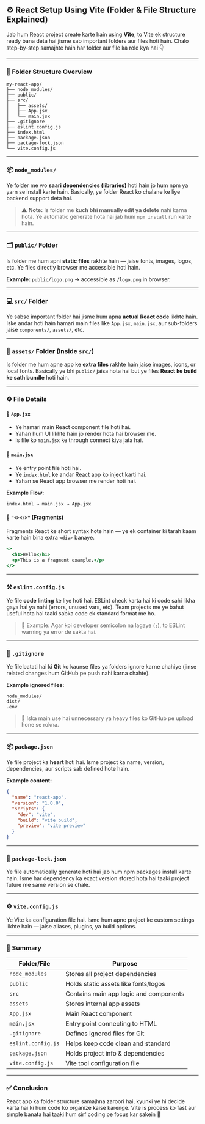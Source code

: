 ## ⚙️ React Setup Using Vite (Folder & File Structure Explained)

Jab hum React project create karte hain using **Vite**, to Vite ek structure ready bana deta hai jisme sab important folders aur files hoti hain.
Chalo step-by-step samajhte hain har folder aur file ka role kya hai 👇

---

### 📁 Folder Structure Overview

```
my-react-app/
├── node_modules/
├── public/
├── src/
│   ├── assets/
│   ├── App.jsx
│   └── main.jsx
├── .gitignore
├── eslint.config.js
├── index.html
├── package.json
├── package-lock.json
└── vite.config.js
```

---

### 📦 `node_modules/`

Ye folder me wo **saari dependencies (libraries)** hoti hain jo hum npm ya yarn se install karte hain.
Basically, ye folder React ko chalane ke liye backend support deta hai.

> ⚠️ **Note:**
> Is folder me **kuch bhi manually edit ya delete** nahi karna hota.
> Ye automatic generate hota hai jab hum `npm install` run karte hain.

---

### 🗂️ `public/` Folder

Is folder me hum apni **static files** rakhte hain — jaise fonts, images, logos, etc.
Ye files directly browser me accessible hoti hain.

**Example:**
`public/logo.png` → accessible as `/logo.png` in browser.

---

### 💻 `src/` Folder

Ye sabse important folder hai jisme hum apna **actual React code** likhte hain.
Iske andar hoti hain hamari main files like `App.jsx`, `main.jsx`, aur sub-folders jaise `components/`, `assets/`, etc.

---

### 🧩 `assets/` Folder (Inside `src/`)

Is folder me hum apne app ke **extra files** rakhte hain jaise images, icons, or local fonts.
Basically ye bhi `public/` jaisa hota hai but ye files **React ke build ke sath bundle** hoti hain.

---

### ⚙️ File Details

#### 🧠 `App.jsx`

* Ye hamari main React component file hoti hai.
* Yahan hum UI likhte hain jo render hota hai browser me.
* Is file ko `main.jsx` ke through connect kiya jata hai.

#### 🚀 `main.jsx`

* Ye entry point file hoti hai.
* Ye `index.html` ke andar React app ko inject karti hai.
* Yahan se React app browser me render hoti hai.

**Example Flow:**

```
index.html → main.jsx → App.jsx
```

#### 🧱 `"<></>"` (Fragments)

Fragments React ke short syntax hote hain —
ye ek container ki tarah kaam karte hain bina extra `<div>` banaye.

```jsx
<>
  <h1>Hello</h1>
  <p>This is a fragment example.</p>
</>
```

---

### ⚒️ `eslint.config.js`

Ye file **code linting** ke liye hoti hai.
ESLint check karta hai ki code sahi likha gaya hai ya nahi (errors, unused vars, etc).
Team projects me ye bahut useful hota hai taaki sabka code ek standard format me ho.

> 📝 Example:
> Agar koi developer semicolon na lagaye (`;`), to ESLint warning ya error de sakta hai.

---

### 🚫 `.gitignore`

Ye file batati hai ki **Git** ko kaunse files ya folders ignore karne chahiye
(jinse related changes hum GitHub pe push nahi karna chahte).

**Example ignored files:**

```
node_modules/
dist/
.env
```

> 🧠 Iska main use hai unnecessary ya heavy files ko GitHub pe upload hone se rokna.

---

### 📦 `package.json`

Ye file project ka **heart** hoti hai.
Isme project ka name, version, dependencies, aur scripts sab defined hote hain.

**Example content:**

```json
{
  "name": "react-app",
  "version": "1.0.0",
  "scripts": {
    "dev": "vite",
    "build": "vite build",
    "preview": "vite preview"
  }
}
```

---

### 🧩 `package-lock.json`

Ye file automatically generate hoti hai jab hum npm packages install karte hain.
Isme har dependency ka exact version stored hota hai taaki project future me same version se chale.

---

### ⚙️ `vite.config.js`

Ye Vite ka configuration file hai.
Isme hum apne project ke custom settings likhte hain — jaise aliases, plugins, ya build options.

---

### 🧠 Summary

| Folder/File        | Purpose                                |
| ------------------ | -------------------------------------- |
| `node_modules`     | Stores all project dependencies        |
| `public`           | Holds static assets like fonts/logos   |
| `src`              | Contains main app logic and components |
| `assets`           | Stores internal app assets             |
| `App.jsx`          | Main React component                   |
| `main.jsx`         | Entry point connecting to HTML         |
| `.gitignore`       | Defines ignored files for Git          |
| `eslint.config.js` | Helps keep code clean and standard     |
| `package.json`     | Holds project info & dependencies      |
| `vite.config.js`   | Vite tool configuration file           |

---

### ✅ Conclusion

React app ka folder structure samajhna zaroori hai,
kyunki ye hi decide karta hai ki hum code ko organize kaise karenge.
Vite is process ko fast aur simple banata hai taaki hum sirf coding pe focus kar sakein 🚀